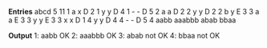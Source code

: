 **Entries**
abcd
5
11
1 a x D 2
1 y y D 4
1 - - D 5
2 a a D 2
2 y y D 2
2 b y E 3
3 a a E 3
3 y y E 3
3 x x D 1
4 y y D 4
4 - - D 5
4
aabb
aaabbb
abab
bbaa

**Output**
1: aabb OK
2: aaabbb OK
3: abab not OK
4: bbaa not OK